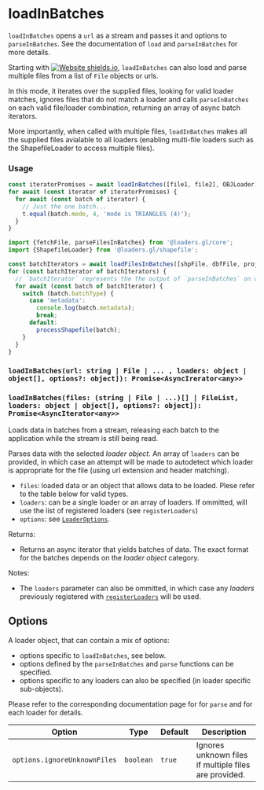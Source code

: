 # loadInBatches

`loadInBatches` opens a `url` as a stream and passes it and options to `parseInBatches`. See the documentation of `load` and `parseInBatches` for more details.

Starting with [![Website shields.io](https://img.shields.io/badge/v2.3-blue.svg?style=flat-square)](http://shields.io), `loadInBatches` can also load and parse multiple files from a list of `File` objects or urls.

In this mode, it iterates over the supplied files, looking for valid loader matches, ignores files that do not match a loader and calls `parseInBatches` on each valid file/loader combination, returning an array of async batch iterators.

More importantly, when called with multiple files, `loadInBatches` makes all the supplied files avialable to all loaders (enabling multi-file loaders such as the ShapefileLoader to access multiple files).

### Usage

```js
const iteratorPromises = await loadInBatches([file1, file2], OBJLoader);
for await (const iterator of iteratorPromises) {
  for await (const batch of iterator) {
    // Just the one batch...
    t.equal(batch.mode, 4, 'mode is TRIANGLES (4)');
  }
}
```

```js
import {fetchFile, parseFilesInBatches} from '@loaders.gl/core';
import {ShapefileLoader} from '@loaders.gl/shapefile';

const batchIterators = await loadFilesInBatches([shpFile, dbfFile, projFile], ShapefileLoader));
for (const batchIterator of batchIterators) {
  // `batchIterator` represents the the output of `parseInBatches` on one of the files
  for await (const batch of batchIterator) {
    switch (batch.batchType) {
      case 'metadata':
        console.log(batch.metadata);
        break;
      default:
        processShapefile(batch);
    }
  }
}
```

### `loadInBatches(url: string | File | ... , loaders: object | object[], options?: object]): Promise<AsyncIrerator<any>>`

### `loadInBatches(files: (string | File | ...)[] | FileList, loaders: object | object[], options?: object]): Promise<AsyncIterator<any>>`

Loads data in batches from a stream, releasing each batch to the application while the stream is still being read.

Parses data with the selected _loader object_. An array of `loaders` can be provided, in which case an attempt will be made to autodetect which loader is appropriate for the file (using url extension and header matching).

- `files`: loaded data or an object that allows data to be loaded. Plese refer to the table below for valid types.
- `loaders`: can be a single loader or an array of loaders. If ommitted, will use the list of registered loaders (see `registerLoaders`)
- `options`: see [`LoaderOptions`](./loader-options).

Returns:

- Returns an async iterator that yields batches of data. The exact format for the batches depends on the _loader object_ category.

Notes:

- The `loaders` parameter can also be ommitted, in which case any _loaders_ previously registered with [`registerLoaders`](/docs/modules/core/api-reference/register-loaders) will be used.
 
## Options

A loader object, that can contain a mix of options:

- options specific to `loadInBatches`, see below.
- options defined by the `parseInBatches` and `parse` functions can be specified.
- options specific to any loaders can also be specified (in loader specific sub-objects).

Please refer to the corresponding documentation page for for `parse` and for each loader for details.

| Option                       | Type      | Default | Description                                           |
| ---------------------------- | --------- | ------- | ----------------------------------------------------- |
| `options.ignoreUnknownFiles` | `boolean` | `true`  | Ignores unknown files if multiple files are provided. |
